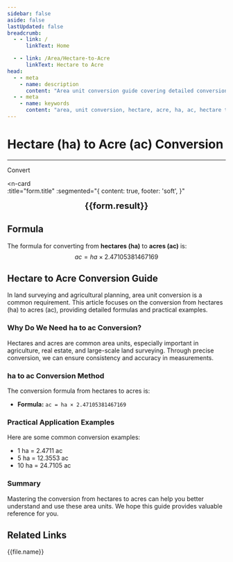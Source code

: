 ```yaml
---
sidebar: false
aside: false
lastUpdated: false
breadcrumb:
  - - link: /
      linkText: Home

  - - link: /Area/Hectare-to-Acre
      linkText: Hectare to Acre
head:
  - - meta
    - name: description
      content: "Area unit conversion guide covering detailed conversion formulas and explanations from hectares (ha) to acres (ac)."
  - - meta
    - name: keywords
      content: "area, unit conversion, hectare, acre, ha, ac, hectare to acre, area conversion guide, mu, hectare, hectare and mu, how many hectares in a square kilometer, mu to hectare, how many hectares in a square meter, hectare and square meter, how many hectares in a square kilometer, how many square meters and mu in a hectare, hectare square meter, mu conversion, square meter to hectare, hectare conversion, hectare to mu, hectare mu, mu and hectare conversion, how many hectares in a square kilometer, hectare unit, how many mu in a hectare, hectare to square meter conversion, mu to hectare conversion, how many mu in a hectare, square meter and hectare conversion, hectare unit, how many square meters in a hectare, square meter to hectare conversion, hectare to mu conversion, hectare and square meter, what is hm unit, square kilometer and hectare, how many hectares in an mu, square kilometer and hectare, how many square kilometers in a hectare, what is ha unit, mu and hectare conversion formula, area unit conversion, mu and hectare, one hectare, hectare and mu conversion, hectare and square meter conversion, square meter and hectare, how many square meters in a hectare, hectare and square kilometer, hectares, hectare, hectare and mu, how many mu in a hectare, how many square meters in a hectare"
---
```

# Hectare (ha) to Acre (ac) Conversion
---
<script setup>
import { onMounted, reactive, inject, ref } from 'vue'
import { NButton, NForm, NFormItem, NInput, NInputNumber, NSelect, NCard, useMessage,NGrid ,NGi } from 'naive-ui'
import { defineClientComponent } from 'vitepress'
import { Area } from '../files';
const seoKey = ['mu','hectare','hectare and mu','how many hectares in a square kilometer','mu to hectare','how many hectares in a square meter','hectare and square meter','how many hectares in a square kilometer','how many square meters and mu in a hectare','hectare square meter','mu conversion','square meter to hectare','hectare conversion','hectare to mu','hectare mu','mu and hectare conversion','how many hectares in a square kilometer','hectare unit','how many mu in a hectare','hectare to square meter conversion','mu to hectare conversion','how many mu in a hectare','square meter and hectare conversion','hectare unit','how many square meters in a hectare','square meter to hectare conversion','hectare to mu conversion','hectare and square meter','what is hm unit','square kilometer and hectare','how many hectares in an mu','square kilometer and hectare','how many square kilometers in a hectare','what is ha unit','mu and hectare conversion formula','area unit conversion','mu and hectare','one hectare','hectare and mu conversion','hectare and square meter conversion','square meter and hectare','how many square meters in a hectare','hectare and square kilometer','hectares','hectare','hectare and mu','how many mu in a hectare','how many square meters in a hectare']
const convert = inject('convert')

const form = reactive({
  number: null,
  result: '',
  title: 'Detailed Conversion Formula from Hectare (ha) to Acre (ac)',

})

const convertHandler = () => {
  if (form.number !== null && !isNaN(form.number)) {
    const convertedValue = parseFloat(form.number) * 2.47105381467169
    form.result = `${form.number}ha = ${convertedValue.toFixed(4)}ac`
  } else {
    form.result = 'Please enter a valid number.'
  }
}
</script>

<n-form size="large" :model="form">
  <n-form-item label="Hectare (ha)">
    <n-input-number v-model:value="form.number" placeholder="Enter hectares" style="width: 100%" />
  </n-form-item>
  <n-form-item>
    <n-button type="info" @click="convertHandler" block>Convert</n-button>
  </n-form-item>
</n-form>

<n-card  
  :title="form.title"
  :segmented="{
    content: true,
    footer: 'soft',
  }"
>
  <div  style="text-align:center;font-size:20px;">
    <strong>{{form.result}}</strong>
  </div>
    <template #footer>
    <div>
      <span v-for="item of seoKey">{{item}}, </span>
    </div>
  </template>
</n-card>


## Formula

The formula for converting from **hectares (ha)** to **acres (ac)** is:
$$ ac = ha \times 2.47105381467169 $$

## Hectare to Acre Conversion Guide

In land surveying and agricultural planning, area unit conversion is a common requirement. This article focuses on the conversion from hectares (ha) to acres (ac), providing detailed formulas and practical examples.

### Why Do We Need ha to ac Conversion?

Hectares and acres are common area units, especially important in agriculture, real estate, and large-scale land surveying. Through precise conversion, we can ensure consistency and accuracy in measurements.

### ha to ac Conversion Method

The conversion formula from hectares to acres is:

- **Formula:** `ac = ha × 2.47105381467169`

### Practical Application Examples

Here are some common conversion examples:

- 1 ha = 2.4711 ac
- 5 ha = 12.3553 ac
- 10 ha = 24.7105 ac

### Summary

Mastering the conversion from hectares to acres can help you better understand and use these area units. We hope this guide provides valuable reference for you.

## Related Links
<n-grid x-gap="12" :cols="2">
  <n-gi v-for="(file, index) in Area" :key="index">
    <n-button
      text
      tag="a"
      :href="file.path"
      type="info"
    >
      {{file.name}}
    </n-button>
  </n-gi>
</n-grid>
